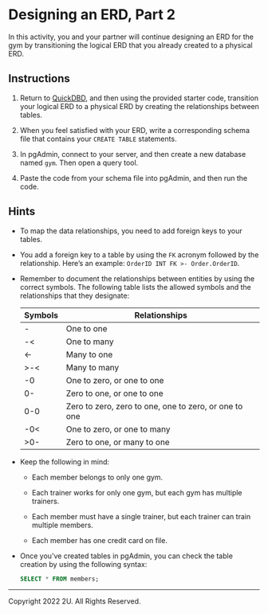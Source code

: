 # Designing an ERD, Part 2

In this activity, you and your partner will continue designing an ERD for the gym by transitioning the logical ERD that you already created to a physical ERD.

## Instructions

1. Return to [QuickDBD](https://app.quickdatabasediagrams.com/#/), and then using the provided starter code, transition your logical ERD to a physical ERD by creating the relationships between tables.

2. When you feel satisfied with your ERD, write a corresponding schema file that contains your `CREATE TABLE` statements.

3. In pgAdmin, connect to your server, and then create a new database named `gym`. Then open a query tool.

4. Paste the code from your schema file into pgAdmin, and then run the code.

## Hints

* To map the data relationships, you need to add foreign keys to your tables.

* You add a foreign key to a table by using the `FK` acronym followed by the relationship. Here’s an example: `OrderID INT FK >- Order.OrderID`.

* Remember to document the relationships between entities by using the correct symbols. The following table lists the allowed symbols and the relationships that they designate:

  | Symbols | Relationships |
  | --- | --- |
  | - | One to one |
  | -< | One to many |
  | <- | Many to one |
  | >-< | Many to many |
  | -0 | One to zero, or one to one |
  | 0- | Zero to one, or one to one |
  | 0-0 | Zero to zero, zero to one, one to zero, or one to one |
  | -0< | One to zero, or one to many |
  | >0- | Zero to one, or many to one |

* Keep the following in mind:

  * Each member belongs to only one gym.

  * Each trainer works for only one gym, but each gym has multiple trainers.

  * Each member must have a single trainer, but each trainer can train multiple members.

  * Each member has one credit card on file.

* Once you’ve created tables in pgAdmin, you can check the table creation by using the following syntax:

  ```sql
  SELECT * FROM members;
  ```

---

Copyright 2022 2U. All Rights Reserved.
